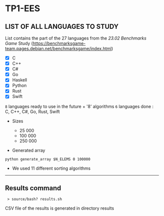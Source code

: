 # TP1-EES

## LIST OF ALL LANGUAGES TO STUDY

List contains the part of the 27 languages from the *23.02 Benchmarks Game* Study (https://benchmarksgame-team.pages.debian.net/benchmarksgame/index.html)

- [X] C
- [X] C++
- [X] C#
- [X] Go
- [X] Haskell
- [X] Python
- [X] Rust
- [X] Swift

`8` languages ready to use in the future + '8' algorithms
`6` languages done : C, C++, C#, Go, Rust, Swift


- Sizes

  - 25 000
  - 100 000
  - 250 000

- Generated array

`python generate_array $N_ELEMS 0 100000`


- We used 11 different sorting algorithms


------------

## Results command

```  > source/bash? results.sh ```

CSV file of the results is generated in directory results

